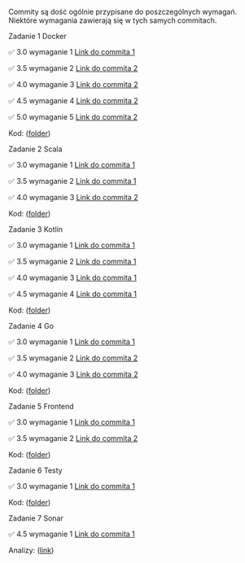 Commity są dość ogólnie przypisane do poszczególnych wymagań. Niektóre wymagania zawierają się w tych samych commitach.

Zadanie 1 Docker

✅ 3.0 wymaganie 1 [Link do commita 1](https://github.com/BStchw/ebiznes_2025/commit/10a9073aca4795b69f52fdd89bbd92e00da31147)

✅ 3.5 wymaganie 2 [Link do commita 2](https://github.com/BStchw/ebiznes_2025/commit/1fda2665613aa0a2870cb441c8d78eccff41a280)

✅ 4.0 wymaganie 3 [Link do commita 2](https://github.com/BStchw/ebiznes_2025/commit/1fda2665613aa0a2870cb441c8d78eccff41a280)

✅ 4.5 wymaganie 4 [Link do commita 2](https://github.com/BStchw/ebiznes_2025/commit/1fda2665613aa0a2870cb441c8d78eccff41a280)

✅ 5.0 wymaganie 5 [Link do commita 2](https://github.com/BStchw/ebiznes_2025/commit/1fda2665613aa0a2870cb441c8d78eccff41a280)

Kod: ([folder](https://github.com/BStchw/ebiznes_2025/tree/main/Projekt1))

Zadanie 2 Scala

✅ 3.0 wymaganie 1 [Link do commita 1](https://github.com/BStchw/ebiznes_2025/commit/ca56fa4d10182081067d143ac45a02bb4a3bc227)

✅ 3.5 wymaganie 2 [Link do commita 1](https://github.com/BStchw/ebiznes_2025/commit/0b9ab58e0d1994678ce0d31562bf5b80727d37c7)

✅ 4.0 wymaganie 3 [Link do commita 2](https://github.com/BStchw/ebiznes_2025/commit/150dcba5f6f6bee18692f7fdf7ed3f5053a8b109)



Kod: ([folder](https://github.com/BStchw/ebiznes_2025/tree/main/Projekt2))

Zadanie 3 Kotlin

✅ 3.0 wymaganie 1 [Link do commita 1](https://github.com/BStchw/ebiznes_2025/commit/1121d027f78d3f66705f3d52a7e3f4c798079789)

✅ 3.5 wymaganie 2 [Link do commita 1](https://github.com/BStchw/ebiznes_2025/commit/1121d027f78d3f66705f3d52a7e3f4c798079789)

✅ 4.0 wymaganie 3 [Link do commita 1](https://github.com/BStchw/ebiznes_2025/commit/1121d027f78d3f66705f3d52a7e3f4c798079789)

✅ 4.5 wymaganie 4 [Link do commita 1](https://github.com/BStchw/ebiznes_2025/commit/1121d027f78d3f66705f3d52a7e3f4c798079789)

Kod: ([folder](https://github.com/BStchw/ebiznes_2025/tree/main/Projekt3))



Zadanie 4 Go

✅ 3.0 wymaganie 1 [Link do commita 1](https://github.com/BStchw/ebiznes_2025/commit/0011af5e9b23a20891dcab91624f4f4c6344a76f#diff-9d79275599c3aec506ab3b715f9401fb304ce866aa701197105560a9e3bfea9b)

✅ 3.5 wymaganie 2 [Link do commita 2](https://github.com/BStchw/ebiznes_2025/commit/49e30786c3d027ee67dca886ec1c2bca10a4c989)

✅ 4.0 wymaganie 3 [Link do commita 2](https://github.com/BStchw/ebiznes_2025/commit/49e30786c3d027ee67dca886ec1c2bca10a4c989)

Kod: ([folder](https://github.com/BStchw/ebiznes_2025/tree/main/Projekt4))



Zadanie 5 Frontend

✅ 3.0 wymaganie 1 [Link do commita 1](https://github.com/BStchw/ebiznes_2025/commit/dd61b36e3b182d884e8b87ee07fe862f18eb26c1)

✅ 3.5 wymaganie 2 [Link do commita 2](https://github.com/BStchw/ebiznes_2025/commit/a128fccdd382e94c1f87f6756998c4a4ab37f527)

Kod: ([folder](https://github.com/BStchw/ebiznes_2025/tree/main/Projekt5))



Zadanie 6 Testy

✅ 3.0 wymaganie 1 [Link do commita 1](https://github.com/BStchw/ebiznes_2025/commit/0e00041ada4943d975c49df104e35607980b7ff9)

Kod: ([folder](https://github.com/BStchw/ebiznes_2025/tree/main/Projekt6))



Zadanie 7 Sonar

✅ 4.5 wymaganie 1 [Link do commita 1](https://github.com/BStchw/ebiznes_2025/commit/ffb5e2016639b3017cb4c49746835c1a3d7936a7)

Analizy: ([link](https://sonarcloud.io/summary/overall?id=BStchw_ebiznes_2025&branch=main))


